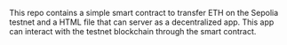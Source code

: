 This repo contains a simple smart contract to transfer ETH on the Sepolia testnet and a HTML file that can server as a decentralized app. This app can interact with the testnet blockchain through the smart contract.
